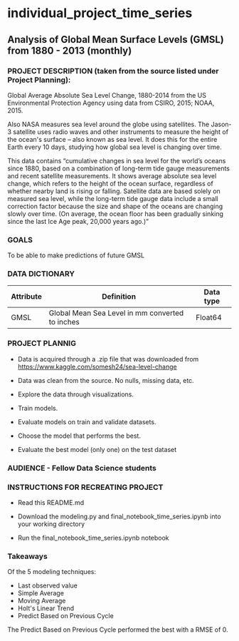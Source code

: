 # individual_project_time_series 
## Analysis of Global Mean Surface Levels (GMSL) from 1880 - 2013 (monthly)

### PROJECT DESCRIPTION (taken from the source listed under Project Planning):
Global Average Absolute Sea Level Change, 1880-2014 from the US Environmental Protection Agency using data from CSIRO, 2015; NOAA, 2015.

Also NASA measures sea level around the globe using satellites. The Jason-3 satellite uses radio waves and other instruments to measure the height of the ocean's surface – also known as sea level. It does this for the entire Earth every 10 days, studying how global sea level is changing over time.

This data contains “cumulative changes in sea level for the world’s oceans since 1880, based on a combination of long-term tide gauge measurements and recent satellite measurements. It shows average absolute sea level change, which refers to the height of the ocean surface, regardless of whether nearby land is rising or falling. Satellite data are based solely on measured sea level, while the long-term tide gauge data include a small correction factor because the size and shape of the oceans are changing slowly over time. (On average, the ocean floor has been gradually sinking since the last Ice Age peak, 20,000 years ago.)”

### GOALS
To be able to make predictions of future GMSL

### DATA DICTIONARY
| Attribute | Definition                                      | Data type |
|-----------|-------------------------------------------------|-----------|
| GMSL      | Global Mean Sea Level in mm converted to inches | Float64   |


### PROJECT PLANNIG
- Data is acquired through a .zip file that was downloaded from https://www.kaggle.com/somesh24/sea-level-change

- Data was clean from the source.  No nulls, missing data, etc.

- Explore the data through visualizations.

- Train models.

- Evaluate models on train and validate datasets.

- Choose the model that performs the best.

- Evaluate the best model (only one) on the test dataset

### AUDIENCE - Fellow Data Science students

### INSTRUCTIONS FOR RECREATING PROJECT
- Read this README.md
 
- Download the modeling.py and final_notebook_time_series.ipynb into your working directory
 
- Run the final_notebook_time_series.ipynb notebook
 
### Takeaways

Of the 5 modeling techniques: 
- Last observed value
- Simple Average
- Moving Average
- Holt's Linear Trend
- Predict Based on Previous Cycle

The Predict Based on Previous Cycle performed the best with a RMSE of 0.
